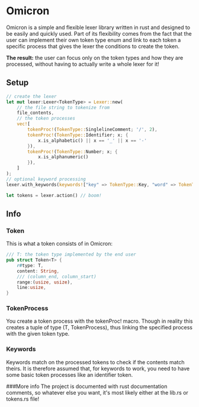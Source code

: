 # Omicron

Omicron is a simple and flexible lexer library written in rust and designed to be easily and quickly used. Part of its flexibility comes from the fact that the user can implement their own token type enum and link to each token a specific process that gives the lexer the conditions to create the token. 

**The result:** the user can focus only on the token types and how they are processed, without having to actually write a whole lexer for it!

## Setup

```rust
// create the lexer
let mut lexer:Lexer<TokenType> = Lexer::new(
    // the file string to tokenize from
    file_contents,
    // the token processes
    vec![
        tokenProc!(TokenType::SinglelineComment; '/', 2),
        tokenProc!(TokenType::Identifier; x; {
            x.is_alphabetic() || x == '_' || x == '-'
        }),
        tokenProc!(TokenType::Number; x; {
            x.is_alphanumeric()
        }),
    ]
);
// optional keyword processing
lexer.with_keywords(keywords!["key" => TokenType::Key, "word" => TokenType::Word]);

let tokens = lexer.action() // boom!
```

## Info

### Token
This is what a token consists of in Omicron:
```rust
/// T: the token type implemented by the end user
pub struct Token<T> {
    r#type: T,
    content: String,
    /// (column_end, column_start)
    range:(usize, usize),
    line:usize,
}
```

### TokenProcess
You create a token process with the tokenProc! macro. Though in reality this creates a tuple of type (T, TokenProcess), thus linking the specified process with the given token type.

### Keywords
Keywords match on the processed tokens to check if the contents match theirs. It is therefore assumed that, for keywords to work, you need to have some basic token processes like an identifier token.

###More info
The project is documented with rust documentation comments, so whatever else you want, it's most likely either at the lib.rs or tokens.rs file!

